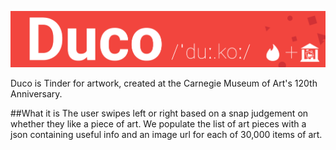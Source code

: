 ![Duco](https://github.com/devanshk/Duco/blob/master/Designs/readme_banner_duco.png?raw=true)

Duco is Tinder for artwork, created at the Carnegie Museum of Art's 120th Anniversary.

##What it is
The user swipes left or right based on a snap judgement on whether they like a piece of art. We populate the list of art pieces with a json containing useful info and an image url for each of 30,000 items of art.
